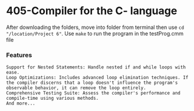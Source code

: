# 405-Compiler for the C- language 

After downloading the folders, move into folder from terminal then use `cd "/location/Project 6"`. Use `make` to run the program in the testProg.cmm file

### Features

    Support for Nested Statements: Handle nested if and while loops with ease.
    Loop Optimizations: Includes advanced loop elimination techniques. If the compiler discerns that a loop doesn't influence the program's observable behavior, it can remove the loop entirely.
    Comprehensive Testing Suite: Assess the compiler's performance and compile-time using various methods.
    And more...
